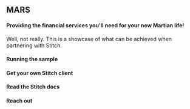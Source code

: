## MARS
#### Providing the financial services you'll need for your new Martian life!

Well, not really.  This is a showcase of what can be achieved when partnering with Stitch. 

#### Running the sample

#### Get your own Stitch client

#### Read the Stitch docs

#### Reach out